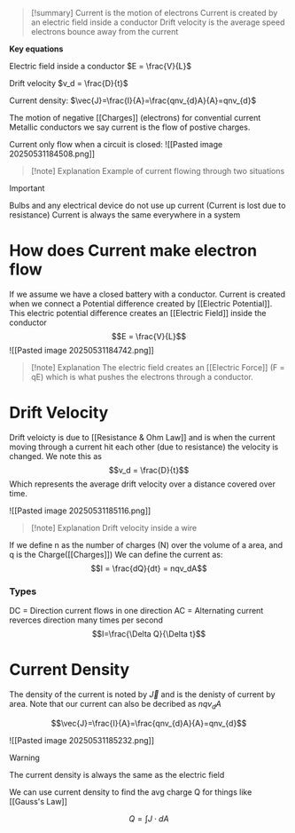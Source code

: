 
>[!summary]
Current is the motion of electrons 
Current is created by an electric field inside a conductor
Drift velocity is the average speed electrons bounce away from the current
>
**Key equations**
>
Electric field inside a conductor
$E = \frac{V}{L}$
>
Drift velocity
$v_d = \frac{D}{t}$
>
Current density:
$\vec{J}=\frac{I}{A}=\frac{qnv_{d}A}{A}=qnv_{d}$

The motion of negative [[Charges]] (electrons) for convential current 
Metallic conductors we say current is the flow of postive charges.

Current only flow when a circuit is closed:
![[Pasted image 20250531184508.png]]
>[!note] Explanation
Example of current flowing through two situations

>[!Important]
Bulbs and any electrical device do not use up current (Current is lost due to resistance)
Current is always the same everywhere in a system 

# How does Current make electron flow
If we assume we have a closed battery with a conductor. Current is created when we connect a Potential difference created by [[Electric Potential]]. This electric potential difference creates an [[Electric Field]] inside the conductor 
$$E = \frac{V}{L}$$
![[Pasted image 20250531184742.png]]
>[!note] Explanation
The electric field creates an [[Electric Force]] (F = qE) which is what pushes the electrons through a conductor.
# Drift Velocity
Drift veloicty is due to [[Resistance & Ohm Law]] and is when the current moving through a current hit each other (due to resistance) the velocity is changed.
We note this as $$v_d = \frac{D}{t}$$
Which represents the average drift velocity over a distance covered over time.

![[Pasted image 20250531185116.png]]
>[!note] Explanation
Drift velocity inside a wire

If we define n as the number of charges (N) over the volume of a area, and q is the Charge([[Charges]]) We can define the current as:
$$I = \frac{dQ}{dt} = nqv_dA$$

### Types
DC = Direction current flows in one direction
AC = Alternating current reverces direction many times per second
$$I=\frac{\Delta Q}{\Delta t}$$


# Current Density
The density of the current is noted by $\vec{J}$  and is the denisty of current by area. Note that our current can also be decribed as $nqv_d A$

$$\vec{J}=\frac{I}{A}=\frac{qnv_{d}A}{A}=qnv_{d}$$

![[Pasted image 20250531185232.png]]
>[!warning]
The current density is always the same as the electric field

We can use current density to find the avg charge Q for things like [[Gauss's Law]]

$$Q = \int J \cdot dA$$
